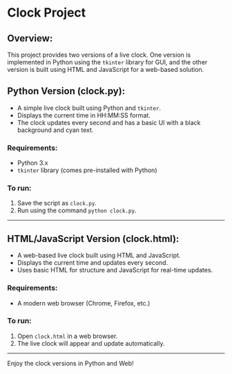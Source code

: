 # Clock Project

## Overview:
This project provides two versions of a live clock. One version is implemented in Python using the `tkinter` library for GUI, and the other version is built using HTML and JavaScript for a web-based solution.

## Python Version (clock.py):
- A simple live clock built using Python and `tkinter`.
- Displays the current time in HH:MM:SS format.
- The clock updates every second and has a basic UI with a black background and cyan text.

### Requirements:
- Python 3.x
- `tkinter` library (comes pre-installed with Python)

### To run:
1. Save the script as `clock.py`.
2. Run using the command `python clock.py`.

---

## HTML/JavaScript Version (clock.html):
- A web-based live clock built using HTML and JavaScript.
- Displays the current time and updates every second.
- Uses basic HTML for structure and JavaScript for real-time updates.

### Requirements:
- A modern web browser (Chrome, Firefox, etc.)

### To run:
1. Open `clock.html` in a web browser.
2. The live clock will appear and update automatically.

---

Enjoy the clock versions in Python and Web!
